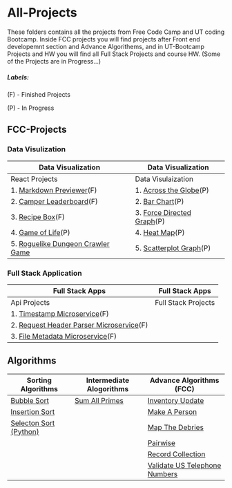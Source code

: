 # All-Projects
These folders contains all the projects from Free Code Camp and UT coding Bootcamp. Inside FCC projects you will find projects after Front end developemnt section and Advance Algorithems, and in UT-Bootcamp Projects and HW you will find all Full Stack Projects and course HW. (Some of the Projects are in Progress...)

##### Labels:
(F) - Finished Projects

(P) - In Progress

## FCC-Projects
### Data Visulization
|Data Visualization                                                                                     |Data Visualization                                                                                 |
|-------------------                                                                                    |---------------------------------------------------------------------------------------------------|
|React Projects                                                                                         |Data Visulaization                                                                                 |
|1. [Markdown Previewer](FCC-Projects/React%20Projects/Markdown%20Previewer)(F)                            |1. [Across the Globe](FCC-Projects/Data%20Visualization%20Projects/Across%20the%20Globe)(P)           |
|2. [Camper Leaderboard](FCC-Projects/React%20Projects/Camper%20Leaderboard)(F)                            |2. [Bar Chart](FCC-Projects/Data%20Visualization%20Projects/Bar%20Chart)(P)                           |
|3. [Recipe Box](FCC-Projects/React%20Projects/Recipe%20Box)(F)                                            |3. [Force Directed Graph](FCC-Projects/Data%20Visualization%20Projects/Force%20Directed%20Graph)(P)   |
|4. [Game of Life](FCC-Projects/React%20Projects/Game%20of%20Life)(P)                                      |4. [Heat Map](FCC-Projects/Data%20Visualization%20Projects/Heat%20Map)(P)                             |        
|5. [Roguelike Dungeon Crawler Game](FCC-Projects/React%20Projects/Roguelike%20Dungeon%20Crawler%20Game)|5. [Scatterplot Graph](FCC-Projects/Data%20Visualization%20Projects/Scatterplot%20Graph)(P)           |                            
### Full Stack Application
|Full Stack Apps|Full Stack Apps|
|--------|----------|
|Api Projects| Full Stack Projects|
|1. [Timestamp Microservice](FCC-Projects/API%20Projects/Timestamp%20Microservice)(F)||
|2. [Request Header Parser Microservice](FCC-Projects/API%20Projects/Request%20Header%20Parser%20Microservice)(F)||
|3. [File Metadata Microservice](FCC-Projects/API%20Projects/File%20Metadata%20Microservice)(F)||
## Algorithms

| Sorting Algorithms                                    |Intermediate Alogorithms  | Advance Algorithms (FCC)                                                                  |
|---------------------------------------------------    |--------------------------|-------------------------------------------------------------------------------------------|
| [Bubble Sort](Algorithms/BubbleSort)                  | [Sum All Primes](Algorithms/sumPrimes)                         |  [Inventory Update](Algorithms/FCC-Algorithm/Inventory_Update)                            |
| [Insertion Sort](Algorithms/Insertion%20Sort)         |                          |  [Make A Person](Algorithms/FCC-Algorithm/Make_A_Person)                                  |
| [Selecton Sort (Python)](Algorithms/Selection%20Sort) |                          |  [Map The Debries](Algorithms/FCC-Algorithm/Map_The_Debries)                              |
|                                                       |                          |  [Pairwise](Algorithms/FCC-Algorithm/Pairwise)                                            |
|                                                       |                          |  [Record Collection](Algorithms/FCC-Algorithm/Record_Collection)                          |
|                                                       |                          |  [Validate US Telephone Numbers](Algorithms/FCC-Algorithm/Validate_US_Telephone_Numbers)  |
